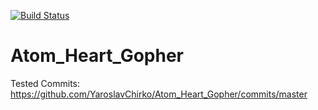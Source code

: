 
[![Build Status](https://travis-ci.com/YaroslavChirko/Atom_Heart_Gopher.svg?branch=master)](https://travis-ci.com/YaroslavChirko/Atom_Heart_Gopher)

# Atom_Heart_Gopher
Tested Commits:
https://github.com/YaroslavChirko/Atom_Heart_Gopher/commits/master
